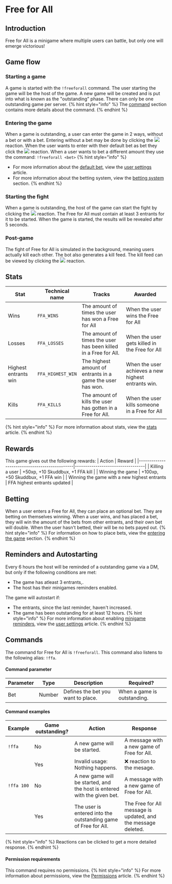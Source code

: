 # Free for All
## Introduction
Free for All is a minigame where multiple users can battle, but only one will emerge victorious!

## Game flow
### Starting a game
A game is started with the `!freeforall` command. The user starting the game will be the host of the game.
A new game will be created and is put into what is known as the "outstanding" phase. There can only be one outstanding game per server.
{% hint style="info" %}
The [command](#command) section contains more details about the command.
{% endhint %}

### Entering the game
When a game is outstanding, a user can enter the game in 2 ways, without a bet or with a bet. Entering without a bet may be done by clicking the ![](https://i.imgur.com/o8SZQlF.png) reaction. When the user wants to enter with their default bet as bet they click the ![](https://i.imgur.com/LqZbyj6.png) reaction. When a user wants to bet a different amount they use the command: `!freeforall <bet>`
{% hint style="info" %}
* For more information about the [default bet](/Features/user-settings.md#default-bet), view the [user settings](/Features/user-settings.md) article.
* For more information about the betting system, view the [betting system](#betting-system) section.
{% endhint %}

### Starting the fight
When a game is outstanding, the host of the game can start the fight by clicking the ![](https://i.imgur.com/rEFJP65.png) reaction. The Free for All must contain at least 3 entrants for it to be started. When the game is started, the results will be revealed after 5 seconds.

### Post-game
The fight of Free for All is simulated in the background, meaning users actually kill each other. The bot also generates a kill feed. The kill feed can be viewed by clicking the ![](https://i.imgur.com/7fUiBDQ.png) reaction.

## Stats
| Stat                 | Technical name    | Tracks                                                          | Awarded                                            |
|----------------------|-------------------|-----------------------------------------------------------------|----------------------------------------------------|
| Wins                 | `FFA_WINS`        | The amount of times the user has won a Free for All             | When the user wins the Free for All                |
| Losses               | `FFA_LOSSES`      | The amount of times the user has been killed in a Free for All. | When the user gets killed in the Free for All      |
| Highest entrants win | `FFA_HIGHEST_WIN` | The highest amount of entrants in a game the user has won.      | When the user achieves a new highest entrants win. |
| Kills                | `FFA_KILLS`       | The amount of kills the user has gotten in a Free for All.      | When the user kills someone in a Free for All      |
{% hint style="info" %}
For more information about stats, view the [stats](/Features/stats.md) article.
{% endhint %}

## Rewards
This game gives out the following rewards:
| Action                                       | Reward                           |
|----------------------------------------------|----------------------------------|
| Killing a user                               | +50xp, +10 Skuddbux, +1 FFA kill |
| Winning the game                             | +100xp, +50 Skuddbux, +1 FFA win |
| Winning the game with a new highest entrants | FFA highest entrants updated     |

## Betting
When a user enters a Free for All, they can place an optional bet. They are betting on themselves winning. When a user wins, and has placed a bet, they will win the amount of the bets from other entrants, and their own bet will double. When the user hasn't betted, their will be no bets payed out.
{% hint style="info" %}
For information on how to place bets, view the [entering the game](#entering-the-game) section.
{% endhint %}

## Reminders and Autostarting
Every 6 hours the host will be reminded of a outstanding game via a DM, but only if the following conditions are met:
* The game has atleast 3 entrants,.
* The host has their minigames reminders enabled.

The game will autostart if:
* The entrants, since the last reminder, haven't increased.
* The game has been outstanding for at least 12 hours.
{% hint style="info" %}
For more information about enabling [minigame reminders](/Features/user-settings.md#minigame-reminders), view the [user settings](/Features/user-settings.md) article.
{% endhint %}

## Commands
The command for Free for All is `!freeforall`.
This command also listens to the following alias: `!ffa`.

#### Command parameter
| Parameter | Type   | Description                        | Required?                   |
|-----------|--------|------------------------------------|-----------------------------|
| Bet       | Number | Defines the bet you want to place. | When a game is outstanding. |

#### Command examples
| Example    | Game outstanding? | Action                                                                  | Response                                                      |
|------------|-------------------|-------------------------------------------------------------------------|---------------------------------------------------------------|
| `!ffa`     | No                | A new game will be started.                                             | A message with a new game of Free for All.                    |
|            | Yes               | Invalid usage: Nothing happens.                                         | ❌ reaction to the mesage.                                     |
| `!ffa 100` | No                | A new game will be started, and the host is entered with the given bet. | A message with a new game of Free for All.                    |
|            | Yes               | The user is entered into the outstanding game of Free for All.          | The Free for All message is updated, and the message deleted. |
{% hint style="info" %}
Reactions can be clicked to get a more detailed response.
{% endhint %}

#### Permission requirements
This command requires no permissions.
{% hint style="info" %}
For more information about permissions, view the [Permissions](/Systems/permissions.md) article.
{% endhint %}
